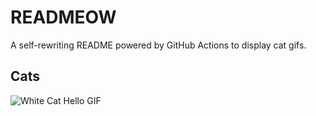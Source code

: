 # READMEOW

A self-rewriting README powered by GitHub Actions to display cat gifs.

## Cats

![White Cat Hello GIF](https://media1.giphy.com/media/v1.Y2lkPTlhY2QwMmRhZXRzaThqc3pocHU4M2d6dmt4a3RydTRkMjczcjkzMjZjeHVkcjhqNiZlcD12MV9naWZzX3NlYXJjaCZjdD1n/vFKqnCdLPNOKc/200.gif)
